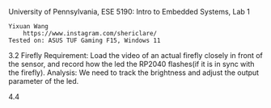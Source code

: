 University of Pennsylvania, ESE 5190: Intro to Embedded Systems, Lab 1

    Yixuan Wang
        https://www.instagram.com/shericlare/
    Tested on: ASUS TUF Gaming F15, Windows 11

3.2 Firefly 
Requirement: Load the video of an actual firefly closely in front of the sensor, and record how the led the RP2040 flashes(if it is in sync with the firefly).
Analysis: We need to track the brightness and adjust the output parameter of the led.

 
4.4
